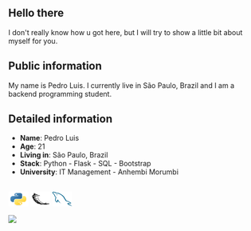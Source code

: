 ## Hello there

I don't really know how u got here, but I will try to show a little bit about myself for you.

## Public information

My name is Pedro Luis. I currently live in São Paulo, Brazil and I am a backend programming student.


## Detailed information

* **Name**: Pedro Luis
* **Age**: 21
* **Living in**: São Paulo, Brazil
* **Stack**: Python - Flask - SQL - Bootstrap
* **University**: IT Management - Anhembi Morumbi

<div style="display: inline_block"><br>
    <img align="center" alt="Pedro-Python" height="30" width="40" src="https://raw.githubusercontent.com/devicons/devicon/master/icons/python/python-original.svg">
    <img align="center" alt="Pedro-Flask" height="30" width="40" src="https://raw.githubusercontent.com/devicons/devicon/master/icons/flask/flask-original.svg">
    <img align="center" alt="Pedro-SQL" height="30" width="40" src="https://raw.githubusercontent.com/devicons/devicon/master/icons/mysql/mysql-original.svg">
</div>
    
<div><br>
    <a target='_blank' href="https://www.linkedin.com/in/pedro-luis-c-cordeiro-91b46558/">
        <img src="https://img.shields.io/badge/LinkedIn-0077B5?style=for-the-badge&logo=linkedin&logoColor=white">
    </a>
</div>
